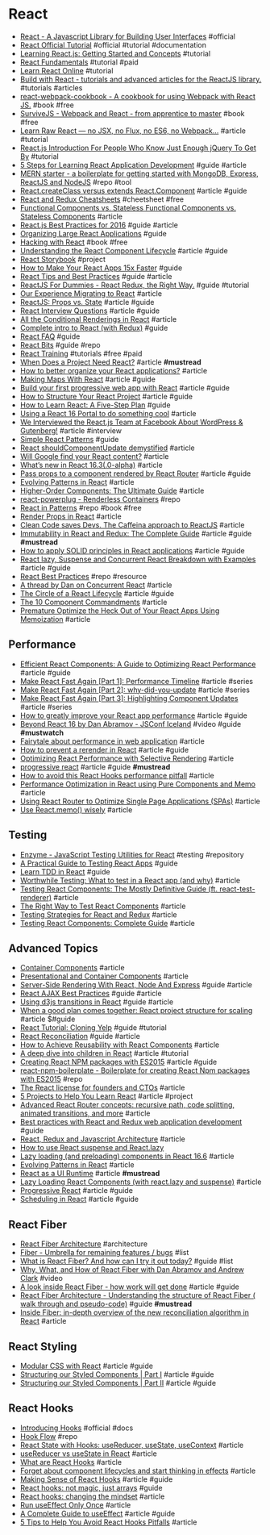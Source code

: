 # React

- [React - A Javascript Library for Building User Interfaces](https://facebook.github.io/react) #official
- [React Official Tutorial](https://facebook.github.io/react/docs/tutorial.html) #official #tutorial #documentation
- [Learning React.js: Getting Started and Concepts](https://scotch.io/tutorials/learning-react-getting-started-and-concepts) #tutorial
- [React Fundamentals](https://egghead.io/series/react-fundamentals) #tutorial #paid
- [Learn React Online](https://www.codementor.io/learn-reactjs) #tutorial
- [Build with React - tutorials and advanced articles for the ReactJS library.](http://buildwithreact.com/) #tutorials #articles
- [react-webpack-cookbook - A cookbook for using Webpack with React JS.](https://christianalfoni.github.io/react-webpack-cookbook/index.html) #book #free
- [SurviveJS - Webpack and React - from apprentice to master](http://survivejs.com) #book #free
- [Learn Raw React — no JSX, no Flux, no ES6, no Webpack…](http://jamesknelson.com/learn-raw-react-no-jsx-flux-es6-webpack/) #article #tutorial
- [React.js Introduction For People Who Know Just Enough jQuery To Get By](http://reactfordesigners.com/labs/reactjs-introduction-for-people-who-know-just-enough-jquery-to-get-by/) #tutorial
- [5 Steps for Learning React Application Development](http://developer.telerik.com/featured/5-steps-for-learning-react-application-development/) #guide #article
- [MERN starter - a boilerplate for getting started with MongoDB, Express, ReactJS and NodeJS](https://github.com/Hashnode/mern-starter) #repo #tool
- [React.createClass versus extends React.Component](https://toddmotto.com/react-create-class-versus-component/) #article #guide
- [React and Redux Cheatsheets](https://egghead.io/react-redux-cheatsheets) #cheetsheet #free
- [Functional Components vs. Stateless Functional Components vs. Stateless Components](http://tylermcginnis.com/functional-components-vs-stateless-functional-components-vs-stateless-components) #article
- [React.js Best Practices for 2016](https://blog.risingstack.com/react-js-best-practices-for-2016/) #guide #article
- [Organizing Large React Applications](http://engineering.kapost.com/2016/01/organizing-large-react-applications) #guide
- [Hacking with React](http://www.hackingwithreact.com/) #book #free
- [Understanding the React Component Lifecycle](http://busypeoples.github.io/post/react-component-lifecycle/) #article #guide
- [React Storybook](https://github.com/kadirahq/react-storybook) #project
- [How to Make Your React Apps 15x Faster](https://reactjsnews.com/how-to-make-your-react-apps-10x-faster) #guide
- [React Tips and Best Practices](http://aeflash.com/2015-02/react-tips-and-best-practices.html) #guide #article
- [ReactJS For Dummies - React Redux, the Right Way.](https://reactjs.co/) #guide #tutorial
- [Our Experience Migrating to React](http://joinhandshake.com/engineering/2016/11/10/our-experience-migrating-to-react.html) #article
- [ReactJS: Props vs. State](http://lucybain.com/blog/2016/react-state-vs-pros/) #article #guide
- [React Interview Questions](https://tylermcginnis.com/react-interview-questions) #article #guide
- [All the Conditional Renderings in React](https://www.robinwieruch.de/conditional-rendering-react) #article
- [Complete intro to React (with Redux)](https://btholt.github.io/complete-intro-to-react/all.html) #guide
- [React FAQ](https://reactfaq.site/) #guide
- [React Bits](https://github.com/vasanthk/react-bits) #guide #repo
- [React Training](https://reacttraining.com/online) #tutorials #free #paid
- [When Does a Project Need React?](https://css-tricks.com/project-need-react) #article **#mustread**
- [How to better organize your React applications?](https://medium.com/@alexmngn/how-to-better-organize-your-react-applications-2fd3ea1920f1) #article
- [Making Maps With React](https://blog.webkid.io/making-maps-with-react/) #article #guide
- [Build your first progressive web app with React](https://engineering.musefind.com/build-your-first-progressive-web-app-with-react-8e1449c575cd) #article #guide
- [How to Structure Your React Project](https://daveceddia.com/react-project-structure) #article #guide
- [How to Learn React: A Five-Step Plan](https://www.lullabot.com/articles/how-to-learn-react) #guide
- [Using a React 16 Portal to do something cool](https://hackernoon.com/using-a-react-16-portal-to-do-something-cool-2a2d627b0202) #article
- [We Interviewed the React.js Team at Facebook About WordPress & Gutenberg!](https://wpcouple.com/interview-react-team-facebook-wordpress-gutenberg) #article #interview
- [Simple React Patterns](http://lucasmreis.github.io/blog/simple-react-patterns) #guide
- [React shouldComponentUpdate demystified](https://medium.freecodecamp.org/react-shouldcomponentupdate-demystified-c5d323099ef6) #article
- [Will Google find your React content?](https://www.javascriptstuff.com/react-seo) #article
- [What’s new in React 16.3(.0-alpha)](https://medium.com/@baphemot/whats-new-in-react-16-3-d2c9b7b6193b) #article
- [Pass props to a component rendered by React Router](https://tylermcginnis.com/react-router-pass-props-to-components) #article #guide
- [Evolving Patterns in React](https://medium.freecodecamp.org/evolving-patterns-in-react-116140e5fe8f) #article
- [Higher-Order Components: The Ultimate Guide](https://medium.freecodecamp.org/higher-order-components-the-ultimate-guide-b453a68bb851) #article
- [react-powerplug - Renderless Containers](https://github.com/renatorib/react-powerplug) #repo
- [React in Patterns](https://github.com/krasimir/react-in-patterns) #repo #book #free
- [Render Props in React](https://medium.com/byteconf/render-props-in-react-6081b6fa3593) #article
- [Clean Code saves Devs. The Caffeina approach to ReactJS](https://developers.caffeina.com/clean-code-saves-devs-the-caffeina-approach-to-reactjs-1b56ad15aa64) #article
- [Immutability in React and Redux: The Complete Guide](https://daveceddia.com/react-redux-immutability-guide) #article #guide **#mustread**
- [How to apply SOLID principles in React applications](https://medium.com/@tomgold_48918/how-to-apply-solid-principles-in-react-applications-6c964091a982) #article #guide
- [React lazy, Suspense and Concurrent React Breakdown with Examples](https://medium.com/@rossbulat/react-lazy-suspense-and-concorrent-react-breakdown-with-examples-2758de98cb1c) #article #guide
- [React Best Practices](https://github.com/kudos-dude/react-best-practices) #repo #resource
- [A thread by Dan on Concurrent React](https://threader.app/thread/1120971795425832961) #article
- [The Circle of a React Lifecycle](https://css-tricks.com/the-circle-of-a-react-lifecycle) #article #guide
- [The 10 Component Commandments](https://dev.to/selbekk/the-10-component-commandments-2a7f) #article
- [Premature Optimize the Heck Out of Your React Apps Using Memoization](https://www.robertcooper.me/premature-optimize-the-heck-out-of-your-react-apps-using-memoization) #article

## Performance

- [Efficient React Components: A Guide to Optimizing React Performance](https://www.toptal.com/react/optimizing-react-performance) #article #guide
- [Make React Fast Again [Part 1]: Performance Timeline](https://blog.logrocket.com/make-react-fast-again-part-1-performance-timeline-f7f39f676f58) #article #series
- [Make React Fast Again [Part 2]: why-did-you-update](https://blog.logrocket.com/make-react-fast-again-part-2-why-did-you-update-dd1faf79399f) #article #series
- [Make React Fast Again [Part 3]: Highlighting Component Updates](https://blog.logrocket.com/make-react-fast-again-part-3-highlighting-component-updates-6119e45e6833) #article #series
- [How to greatly improve your React app performance](https://medium.com/myheritage-engineering/how-to-greatly-improve-your-react-app-performance-e70f7cbbb5f6) #article #guide
- [Beyond React 16 by Dan Abramov - JSConf Iceland](https://www.youtube.com/watch?v=v6iR3Zk4oDY) #video #guide **#mustwatch**
- [Fairytale about performance in web application](https://itnext.io/fairytale-about-performance-in-web-application-ed2bf12627fc) #article
- [How to prevent a rerender in React](https://www.robinwieruch.de/react-prevent-rerender-component) #article #guide
- [Optimizing React Performance with Selective Rendering](https://engineering.vena.io/2018/10/18/optimizing-react-rendering) #article
- [progressive react](https://houssein.me/progressive-react) #article #guide **#mustread**
- [How to avoid this React Hooks performance pitfall](https://medium.com/@_m1010j_/how-to-avoid-this-react-hooks-performance-pitfall-28770ad9abe0) #article
- [Performance Optimization in React using Pure Components and Memo](https://medium.com/@sjsandeep441/performance-optimization-using-pure-components-and-memo-620faaf57392) #article
- [Using React Router to Optimize Single Page Applications (SPAs)](https://blog.crowdbotics.com/introduction-to-react-router-v4-with-reactjs) #article
- [Use React.memo() wisely](https://dmitripavlutin.com/use-react-memo-wisely) #article

## Testing

- [Enzyme - JavaScript Testing Utilities for React](https://github.com/airbnb/enzyme) #testing #repository
- [A Practical Guide to Testing React Apps](http://acco.io/a-practical-guide-to-testing-react-apps/#8220The_Art_of_Specs8221_with_Sun_True) #guide
- [Learn TDD in React](http://learntdd.in/react) #guide
- [Worthwhile Testing: What to test in a React app (and why)](https://daveceddia.com/what-to-test-in-react-app) #article
- [Testing React Components: The Mostly Definitive Guide (ft. react-test-renderer)](https://www.valentinog.com/blog/testing-react) #article
- [The Right Way to Test React Components](https://www.freecodecamp.org/news/the-right-way-to-test-react-components-548a4736ab22) #article
- [Testing Strategies for React and Redux](https://hacks.mozilla.org/2018/04/testing-strategies-for-react-and-redux) #article
- [Testing React Components: Complete Guide](https://www.freecodecamp.org/news/testing-react-hooks) #article

## Advanced Topics

- [Container Components](https://medium.com/@learnreact/container-components-c0e67432e005#.7jmmv6re1) #article
- [Presentational and Container Components](https://medium.com/@dan_abramov/smart-and-dumb-components-7ca2f9a7c7d0#.vrx0vbeio) #article
- [Server-Side Rendering With React, Node And Express](https://www.smashingmagazine.com/2016/03/server-side-rendering-react-node-express/) #guide #article
- [React AJAX Best Practices](http://andrewhfarmer.com/react-ajax-best-practices) #guide #article
- [Using d3js transitions in React](http://swizec.com/blog/using-d3js-transitions-in-react/swizec/6797) #guide #article
- [When a good plan comes together: React project structure for scaling](http://thereactionary.net/when-a-good-plan-comes-together-react-project-structure-for-scaling/) #article $#guide
- [React Tutorial: Cloning Yelp](https://www.fullstackreact.com/articles/react-tutorial-cloning-yelp) #guide #tutorial
- [React Reconciliation](https://dev.to/ryanbas21/react-reconciliation) #guide #article
- [How to Achieve Reusability with React Components](https://medium.com/walmartlabs/how-to-achieve-reusability-with-react-components-81edeb7fb0e0#.xkgczn7p1) #article
- [A deep dive into children in React](https://mxstbr.blog/2017/02/react-children-deepdive) #article #tutorial
- [Creating React NPM packages with ES2015](http://julian.io/creating-react-npm-packages-with-es2015) #article #guide
- [react-npm-boilerplate - Boilerplate for creating React Npm packages with ES2015](https://github.com/juliancwirko/react-npm-boilerplate) #repo
- [The React license for founders and CTOs](https://medium.com/@ji/the-react-license-for-founders-and-ctos-b38d2538f3e5) #article
- [5 Projects to Help You Learn React](https://daveceddia.com/react-practice-projects) #article #project
- [Advanced React Router concepts: recursive path, code splitting, animated transitions, and more](https://blog.logrocket.com/advanced-react-router-concepts-code-splitting-animated-transitions-scroll-restoration-recursive-17096c0cf9db) #article
- [Best practices with React and Redux web application development](https://developers.redhat.com/blog/2017/11/15/best-practices-react-redux-web-application-development/) #guide
- [React, Redux and Javascript Architecture](https://jrsinclair.com/articles/2018/react-redux-javascript-architecture) #article
- [How to use React suspense and React.lazy](https://dev.to/saigowthamr/how-to-use-react-suspense-and-reactlazy--klg)
- [Lazy loading (and preloading) components in React 16.6](https://medium.com/@pomber/lazy-loading-and-preloading-components-in-react-16-6-804de091c82d) #article
- [Evolving Patterns in React](https://medium.freecodecamp.org/evolving-patterns-in-react-116140e5fe8f) #article
- [React as a UI Runtime](https://overreacted.io/react-as-a-ui-runtime) #article **#mustread**
- [Lazy Loading React Components (with react.lazy and suspense)](https://blog.bitsrc.io/lazy-loading-react-components-with-react-lazy-and-suspense-f05c4cfde10c) #article
- [Progressive React](https://houssein.me/progressive-react) #article #guide
- [Scheduling in React](https://philippspiess.com/scheduling-in-react) #article #guide

## React Fiber

- [React Fiber Architecture](https://github.com/acdlite/react-fiber-architecture) #architecture
- [Fiber - Umbrella for remaining features / bugs](https://github.com/facebook/react/issues/7925) #list
- [What is React Fiber? And how can I try it out today?](https://gist.github.com/duivvv/2ba00d413b8ff7bc1fa5a2e51c61ba43) #guide #list
- [Why, What, and How of React Fiber with Dan Abramov and Andrew Clark](https://www.youtube.com/watch?v=crM1iRVGpGQ) #video
- [A look inside React Fiber - how work will get done](http://makersden.io/blog/look-inside-fiber/) #article #guide
- [React Fiber Architecture - Understanding the structure of React Fiber ( walk through and pseudo-code)](https://github.com/SaeedMalikx/React-Fiber-Architecture) #guide **#mustread**
- [Inside Fiber: in-depth overview of the new reconciliation algorithm in React](https://medium.com/react-in-depth/inside-fiber-in-depth-overview-of-the-new-reconciliation-algorithm-in-react-e1c04700ef6e) #article

## React Styling

- [Modular CSS with React](https://medium.com/@pioul/modular-css-with-react-61638ae9ea3e#.vqdk24k0n) #article #guide
- [Structuring our Styled Components | Part I](https://tech.decisiv.com/structuring-our-styled-components-part-i-2bf21fa64b28) #article #guide
- [Structuring our Styled Components | Part II](https://tech.decisiv.com/structuring-our-styled-components-part-ii-99c336a3748f) #article #guide

## React Hooks

- [Introducing Hooks](https://reactjs.org/docs/hooks-intro.html) #official #docs
- [Hook Flow](https://github.com/donavon/hook-flow) #repo
- [React State with Hooks: useReducer, useState, useContext](https://www.robinwieruch.de/react-state-usereducer-usestate-usecontext) #article
- [useReducer vs useState in React](https://www.robinwieruch.de/react-usereducer-vs-usestate) #article
- [What are React Hooks](https://www.robinwieruch.de/react-hooks) #article
- [Forget about component lifecycles and start thinking in effects](https://sebastiandedeyne.com/forget-about-component-lifecycles-and-start-thinking-in-effects) #article
- [Making Sense of React Hooks](https://medium.com/@dan_abramov/making-sense-of-react-hooks-fdbde8803889) #article #guide
- [React hooks: not magic, just arrays](https://medium.com/@ryardley/react-hooks-not-magic-just-arrays-cd4f1857236e) #guide
- [React hooks: changing the mindset](http://krasimirtsonev.com/blog/article/react-hooks-changing-the-mindset) #article
- [Run useEffect Only Once](https://css-tricks.com/run-useeffect-only-once) #article
- [A Complete Guide to useEffect](https://overreacted.io/a-complete-guide-to-useeffect) #article #guide
- [5 Tips to Help You Avoid React Hooks Pitfalls](https://kentcdodds.com/blog/react-hooks-pitfalls) #article
